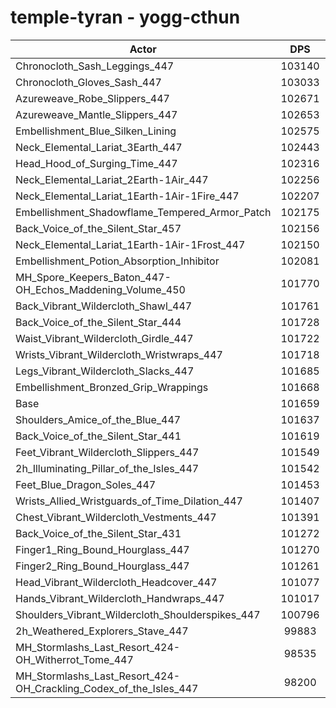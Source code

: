 # temple-tyran - yogg-cthun
| Actor | DPS | Increase |
|---|:---:|:---:|
|Chronocloth_Sash_Leggings_447|103140|1.46%|
|Chronocloth_Gloves_Sash_447|103033|1.35%|
|Azureweave_Robe_Slippers_447|102671|1.00%|
|Azureweave_Mantle_Slippers_447|102653|0.98%|
|Embellishment_Blue_Silken_Lining|102575|0.90%|
|Neck_Elemental_Lariat_3Earth_447|102443|0.77%|
|Head_Hood_of_Surging_Time_447|102316|0.65%|
|Neck_Elemental_Lariat_2Earth-1Air_447|102256|0.59%|
|Neck_Elemental_Lariat_1Earth-1Air-1Fire_447|102207|0.54%|
|Embellishment_Shadowflame_Tempered_Armor_Patch|102175|0.51%|
|Back_Voice_of_the_Silent_Star_457|102156|0.49%|
|Neck_Elemental_Lariat_1Earth-1Air-1Frost_447|102150|0.48%|
|Embellishment_Potion_Absorption_Inhibitor|102081|0.42%|
|MH_Spore_Keepers_Baton_447-OH_Echos_Maddening_Volume_450|101770|0.11%|
|Back_Vibrant_Wildercloth_Shawl_447|101761|0.10%|
|Back_Voice_of_the_Silent_Star_444|101728|0.07%|
|Waist_Vibrant_Wildercloth_Girdle_447|101722|0.06%|
|Wrists_Vibrant_Wildercloth_Wristwraps_447|101718|0.06%|
|Legs_Vibrant_Wildercloth_Slacks_447|101685|0.03%|
|Embellishment_Bronzed_Grip_Wrappings|101668|0.01%|
|Base|101659|0.00%|
|Shoulders_Amice_of_the_Blue_447|101637|-0.02%|
|Back_Voice_of_the_Silent_Star_441|101619|-0.04%|
|Feet_Vibrant_Wildercloth_Slippers_447|101549|-0.11%|
|2h_Illuminating_Pillar_of_the_Isles_447|101542|-0.12%|
|Feet_Blue_Dragon_Soles_447|101453|-0.20%|
|Wrists_Allied_Wristguards_of_Time_Dilation_447|101407|-0.25%|
|Chest_Vibrant_Wildercloth_Vestments_447|101391|-0.26%|
|Back_Voice_of_the_Silent_Star_431|101272|-0.38%|
|Finger1_Ring_Bound_Hourglass_447|101270|-0.38%|
|Finger2_Ring_Bound_Hourglass_447|101261|-0.39%|
|Head_Vibrant_Wildercloth_Headcover_447|101077|-0.57%|
|Hands_Vibrant_Wildercloth_Handwraps_447|101017|-0.63%|
|Shoulders_Vibrant_Wildercloth_Shoulderspikes_447|100796|-0.85%|
|2h_Weathered_Explorers_Stave_447|99883|-1.75%|
|MH_Stormlashs_Last_Resort_424-OH_Witherrot_Tome_447|98535|-3.07%|
|MH_Stormlashs_Last_Resort_424-OH_Crackling_Codex_of_the_Isles_447|98200|-3.40%|
